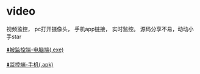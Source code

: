 # video
视频监控，   pc打开摄像头， 手机app链接， 实时监控。 源码分享不易，动动小手star

[⬇️被监控端-电脑端(.exe)](https://github.com/yaunsine/video/releases/download/v1.0.1/pc-supervised.exe)

[⬇️监控端-手机(.apk)](https://github.com/yaunsine/video/releases/download/v1.0.1/app-monitor.apk)

